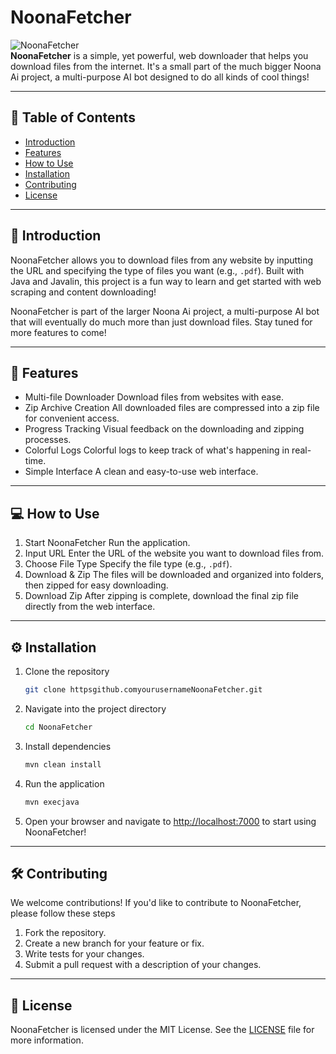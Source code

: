 # NoonaFetcher

![NoonaFetcher](https://media.discordapp.net/attachments/1186070876131692684/1337645335786557503/DALLE_2025-02-07_20.43.33_-_A_cute_anime_girl_wearing_a_hoodie_sitting_at_a_computer_desk_focused_on_the_screen._She_has_long_straight_hair_and_glasses._The_background_is_simp_1.webp?ex=67a832cc&is=67a6e14c&hm=e4e8e1dd836c6139cec8b3b2a87427031f83724569619c19bf95497909819771&=&format=webp&width=80&height=80)  
**NoonaFetcher** is a simple, yet powerful, web downloader that helps you download files from the internet. It's a small part of the much bigger Noona Ai project, a multi-purpose AI bot designed to do all kinds of cool things!

---

## 📝 Table of Contents
- [Introduction](#introduction)
- [Features](#features)
- [How to Use](#how-to-use)
- [Installation](#installation)
- [Contributing](#contributing)
- [License](#license)

---

## 🌟 Introduction

NoonaFetcher allows you to download files from any website by inputting the URL and specifying the type of files you want (e.g., `.pdf`). Built with Java and Javalin, this project is a fun way to learn and get started with web scraping and content downloading!

NoonaFetcher is part of the larger Noona Ai project, a multi-purpose AI bot that will eventually do much more than just download files. Stay tuned for more features to come!

---

## 🚀 Features

- Multi-file Downloader Download files from websites with ease.
- Zip Archive Creation All downloaded files are compressed into a zip file for convenient access.
- Progress Tracking Visual feedback on the downloading and zipping processes.
- Colorful Logs Colorful logs to keep track of what's happening in real-time.
- Simple Interface A clean and easy-to-use web interface.

---

## 💻 How to Use

1. Start NoonaFetcher Run the application.
2. Input URL Enter the URL of the website you want to download files from.
3. Choose File Type Specify the file type (e.g., `.pdf`).
4. Download & Zip The files will be downloaded and organized into folders, then zipped for easy downloading.
5. Download Zip After zipping is complete, download the final zip file directly from the web interface.

---

## ⚙️ Installation

1. Clone the repository
   ```bash
   git clone httpsgithub.comyourusernameNoonaFetcher.git
   
2. Navigate into the project directory
   ```bash
   cd NoonaFetcher
   ```
3. Install dependencies
   ```bash
   mvn clean install
   ```
4. Run the application
   ```bash
   mvn execjava
   ```
5. Open your browser and navigate to [http://localhost:7000](http://localhost:7000) to start using NoonaFetcher!

---

## 🛠️ Contributing

We welcome contributions! If you'd like to contribute to NoonaFetcher, please follow these steps

1. Fork the repository.
2. Create a new branch for your feature or fix.
3. Write tests for your changes.
4. Submit a pull request with a description of your changes.

---

## 📜 License

NoonaFetcher is licensed under the MIT License. See the [LICENSE](LICENSE) file for more information.


